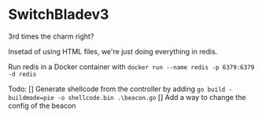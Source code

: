 # SwitchBladev3

3rd times the charm right?

Insetad of using HTML files, we're just doing everything in redis.

Run redis in a Docker container with ```docker run --name redis -p 6379:6379 -d redis```

Todo: 
[] Generate shellcode from the controller by adding ```go build -buildmode=pie -o shellcode.bin .\beacon.go```
[] Add a way to change the config of the beacon
